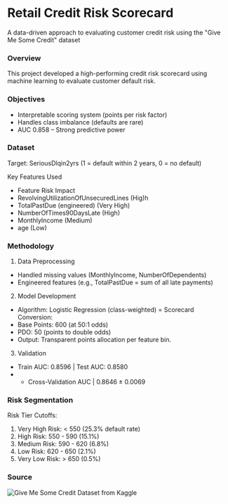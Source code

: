 # Retail Credit Risk Scorecard

A data-driven approach to evaluating customer credit risk using the "Give Me Some Credit" dataset

### Overview

This project developed a high-performing credit risk scorecard using machine learning to evaluate customer default risk. 

### Objectives

- Interpretable scoring system (points per risk factor)
-  Handles class imbalance (defaults are rare)
- AUC 0.858 – Strong predictive power

### Dataset

Target: SeriousDlqin2yrs (1 = default within 2 years, 0 = no default)

Key Features Used

- Feature	Risk Impact
- RevolvingUtilizationOfUnsecuredLines	(Hig)h
- TotalPastDue (engineered)	(Very High)
- NumberOfTimes90DaysLate	(High)
- MonthlyIncome	(Medium)
- age	(Low)

### Methodology

1. Data Preprocessing
- Handled missing values (MonthlyIncome, NumberOfDependents)
- Engineered features (e.g., TotalPastDue = sum of all late payments)

2. Model Development
- Algorithm: Logistic Regression (class-weighted)
= Scorecard Conversion:
- Base Points: 600 (at 50:1 odds)
- PDO: 50 (points to double odds)
- Output: Transparent points allocation per feature bin.

3. Validation
- Train AUC: 0.8596 | Test AUC: 0.8580
- - Cross-Validation AUC | 0.8646 ± 0.0069

### Risk Segmentation

Risk Tier Cutoffs:

1. Very High Risk: < 550  (25.3% default rate)
2. High Risk: 550 - 590   (15.1%)
3. Medium Risk: 590 - 620 (6.8%) 
4. Low Risk: 620 - 650    (2.1%)
5. Very Low Risk: > 650   (0.5%)

### Source

![Give Me Some Credit Dataset from Kaggle](https://www.kaggle.com/c/GiveMeSomeCredit)
